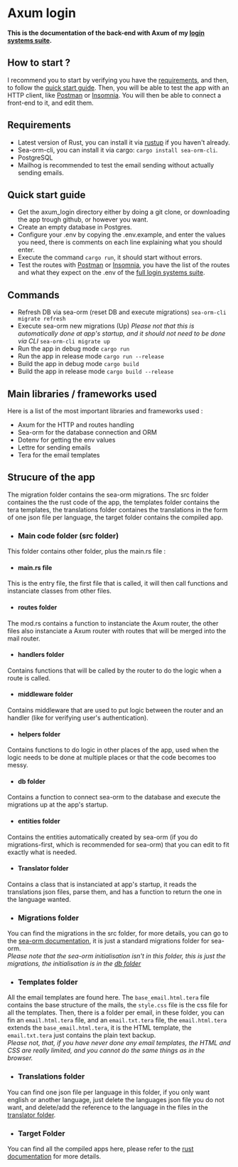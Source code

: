 # Axum login
**This is the documentation of the back-end with Axum of my [login systems suite](https://github.com/JeremieCrinon/login).**

## How to start ?
I recommend you to start by verifying you have the [requirements](#requirements), and then, to follow the [quick start guide](#quick-start-guide). Then, you will be able to test the app with an HTTP client, like [Postman](https://www.postman.com) or [Insomnia](https://insomnia.rest). You will then be able to connect a front-end to it, and edit them.

## Requirements
- Latest version of Rust, you can install it via [rustup](https://rustup.rs) if you haven't already.
- Sea-orm-cli, you can install it via cargo: `cargo install sea-orm-cli`.
- PostgreSQL
- Mailhog is recommended to test the email sending without actually sending emails.

## Quick start guide
- Get the axum_login directory either by doing a git clone, or downloading the app trough github, or however you want.
- Create an empty database in Postgres.
- Configure your .env by copying the .env.example, and enter the values you need, there is comments on each line explaining what you should enter.
- Execute the command `cargo run`, it should start without errors.
- Test the routes with [Postman](https://www.postman.com) or [Insomnia](https://insomnia.rest), you have the list of the routes and what they expect on the .env of the [full login systems suite](https://github.com/JeremieCrinon/login).

## Commands
- Refresh DB via sea-orm (reset DB and execute migrations)
`sea-orm-cli migrate refresh`
- Execute sea-orm new migrations (Up)
*Please not that this is automatically done at app's startup, and it should not need to be done via CLI*
`sea-orm-cli migrate up`
- Run the app in debug mode
`cargo run`
- Run the app in release mode
`cargo run --release`
- Build the app in debug mode
`cargo build`
- Build the app in release mode
`cargo build --release`


## Main libraries / frameworks used
Here is a list of the most important libraries and frameworks used :
- Axum for the HTTP and routes handling
- Sea-orm for the database connection and ORM
- Dotenv for getting the env values
- Lettre for sending emails
- Tera for the email templates

## Strucure of the app
The migration folder contains the sea-orm migrations. The src folder containes the the rust code of the app, the templates folder contains the tera templates, the translations folder containes the translations in the form of one json file per language, the target folder contains the compiled app.

- ### Main code folder (src folder)
This folder contains other folder, plus the main.rs file :
- #### main.rs file
This is the entry file, the first file that is called, it will then call functions and instanciate classes from other files.
- #### routes folder
The mod.rs contains a function to instanciate the Axum router, the other files also instanciate a Axum router with routes that will be merged into the mail router.
- #### handlers folder
Contains functions that will be called by the router to do the logic when a route is called.
- #### middleware folder
Contains middleware that are used to put logic between the router and an handler (like for verifying user's authentication).
- #### helpers folder
Contains functions to do logic in other places of the app, used when the logic needs to be done at multiple places or that the code becomes too messy.
- #### db folder
Contains a function to connect sea-orm to the database and execute the migrations up at the app's startup.
- #### entities folder
Contains the entities automatically created by sea-orm (if you do migrations-first, which is recommended for sea-orm) that you can edit to fit exactly what is needed.
- #### Translator folder
Contains a class that is instanciated at app's startup, it reads the translations json files, parse them, and has a function to return the one in the language wanted.

- ### Migrations folder
You can find the migrations in the src folder, for more details, you can go to the [sea-orm documentation](https://www.sea-ql.org/SeaORM/docs/index), it is just a standard migrations folder for sea-orm.   
*Please note that the sea-orm initialisation isn't in this folder, this is just the migrations, the initialisation is in the [db folder](#db-folder)*

- ### Templates folder
All the email templates are found here. The `base_email.html.tera` file contains the base structure of the mails, the `style.css` file is the css file for all the templates. Then, there is a folder per email, in these folder, you can fin an `email.html.tera` file, and an `email.txt.tera` file, the `email.html.tera` extends the `base_email.html.tera`, it is the HTML template, the `email.txt.tera` just contains the plain text backup.   
*Please not, that, if you have never done any email templates, the HTML and CSS are really limited, and you cannot do the same things as in the browser.*

- ### Translations folder
You can find one json file per language in this folder, if you only want english or another language, just delete the languages json file you do not want, and delete/add the reference to the language in the files in the [translator folder](#translator-folder).

- ### Target Folder
You can find all the compiled apps here, please refer to the [rust documentation](https://doc.rust-lang.org/book) for more details.
